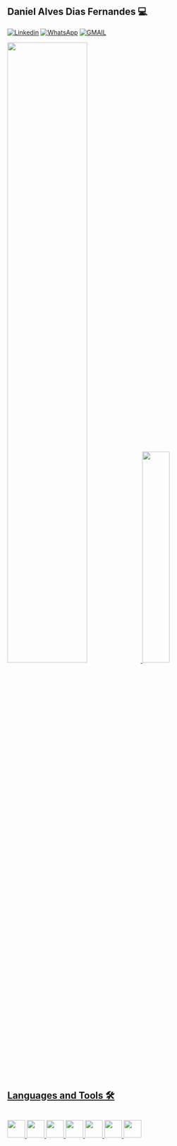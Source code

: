 
## Daniel Alves Dias Fernandes 💻

[![Linkedin](https://img.shields.io/badge/LinkedIn-0077B5?style=for-the-badge&logo=linkedin&logoColor=white)](https://www.linkedin.com/in/daniel-dias-577227315/) 
[![WhatsApp](https://img.shields.io/badge/WhatsApp-25D366?style=for-the-badge&logo=whatsapp&logoColor=white)](https://wa.me/5561999523338?text=) 
[![GMAIL](https://img.shields.io/badge/Gmail-D14836?style=for-the-badge&logo=gmail&logoColor=white)](mailto:danieldias0312@gmail.com) 

<div>

<a href= "https://github.com/Danieldiaxf" >
<img width = "60%" src="https://github-readme-stats.vercel.app/api?username=Danieldiaxf&show_icons=true&theme=dark&include_all_commits=true"/ >
<img width = "35%" src="https://github-readme-stats.vercel.app/api/top-langs/?username=Danieldiaxf&layout=compact&langs_count=16&theme=dark" />
    
</div>

## Languages ​​and Tools 🛠️

<div style="display: inline_block"><br/>
    <img height = "40" width = "40" src="https://cdn.jsdelivr.net/gh/devicons/devicon@latest/icons/html5/html5-original.svg" />
    <img height = "40" width = "40" src="https://cdn.jsdelivr.net/gh/devicons/devicon@latest/icons/css3/css3-original.svg" />  
    <img  height = "40" width = "40" src="https://cdn.jsdelivr.net/gh/devicons/devicon@latest/icons/java/java-original.svg" />
    <img height = "40" width = "40" src="https://cdn.jsdelivr.net/gh/devicons/devicon@latest/icons/javascript/javascript-original.svg" />  
    <img height = "40" width = "40" src="https://cdn.jsdelivr.net/gh/devicons/devicon@latest/icons/python/python-original.svg" />  
    <img height = "40" width = "40" src="https://cdn.jsdelivr.net/gh/devicons/devicon@latest/icons/mysql/mysql-original.svg" />  
    <img height = "40" width = "40" src="https://cdn.jsdelivr.net/gh/devicons/devicon@latest/icons/postgresql/postgresql-original.svg" />  
</div>
